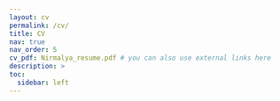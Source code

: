 ```yaml
---
layout: cv
permalink: /cv/
title: CV
nav: true
nav_order: 5
cv_pdf: Nirmalya_resume.pdf # you can also use external links here
description: >
toc:
  sidebar: left
---
```

